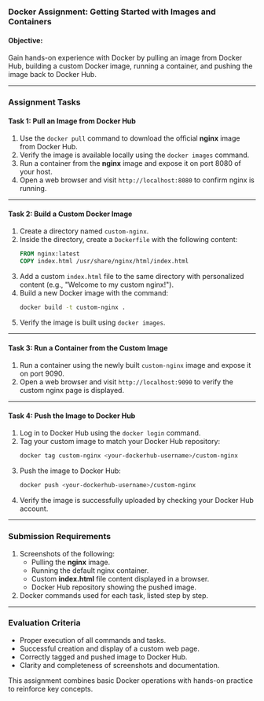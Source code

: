 ### **Docker Assignment: Getting Started with Images and Containers**

#### **Objective:**
Gain hands-on experience with Docker by pulling an image from Docker Hub, building a custom Docker image, running a container, and pushing the image back to Docker Hub.

---

### **Assignment Tasks**

#### **Task 1: Pull an Image from Docker Hub**
1. Use the `docker pull` command to download the official **nginx** image from Docker Hub.
2. Verify the image is available locally using the `docker images` command.
3. Run a container from the **nginx** image and expose it on port 8080 of your host.
4. Open a web browser and visit `http://localhost:8080` to confirm nginx is running.

---

#### **Task 2: Build a Custom Docker Image**
1. Create a directory named `custom-nginx`.
2. Inside the directory, create a `Dockerfile` with the following content:
   ```dockerfile
   FROM nginx:latest
   COPY index.html /usr/share/nginx/html/index.html
   ```
3. Add a custom `index.html` file to the same directory with personalized content (e.g., "Welcome to my custom nginx!").
4. Build a new Docker image with the command:
   ```bash
   docker build -t custom-nginx .
   ```
5. Verify the image is built using `docker images`.

---

#### **Task 3: Run a Container from the Custom Image**
1. Run a container using the newly built `custom-nginx` image and expose it on port 9090.
2. Open a web browser and visit `http://localhost:9090` to verify the custom nginx page is displayed.

---

#### **Task 4: Push the Image to Docker Hub**
1. Log in to Docker Hub using the `docker login` command.
2. Tag your custom image to match your Docker Hub repository:
   ```bash
   docker tag custom-nginx <your-dockerhub-username>/custom-nginx
   ```
3. Push the image to Docker Hub:
   ```bash
   docker push <your-dockerhub-username>/custom-nginx
   ```
4. Verify the image is successfully uploaded by checking your Docker Hub account.

---

### **Submission Requirements**
1. Screenshots of the following:
   - Pulling the **nginx** image.
   - Running the default nginx container.
   - Custom **index.html** file content displayed in a browser.
   - Docker Hub repository showing the pushed image.
2. Docker commands used for each task, listed step by step.

---

### **Evaluation Criteria**
- Proper execution of all commands and tasks.
- Successful creation and display of a custom web page.
- Correctly tagged and pushed image to Docker Hub.
- Clarity and completeness of screenshots and documentation.

This assignment combines basic Docker operations with hands-on practice to reinforce key concepts.
